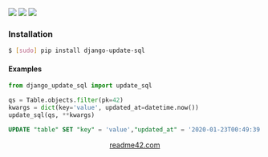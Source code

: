<!--
https://readme42.com
-->


[![](https://img.shields.io/pypi/v/django-update-sql.svg?maxAge=3600)](https://pypi.org/project/django-update-sql/)
[![](https://img.shields.io/badge/License-Unlicense-blue.svg?longCache=True)](https://unlicense.org/)
[![](https://github.com/andrewp-as-is/django-update-sql.py/workflows/tests42/badge.svg)](https://github.com/andrewp-as-is/django-update-sql.py/actions)

### Installation
```bash
$ [sudo] pip install django-update-sql
```

#### Examples
```python
from django_update_sql import update_sql

qs = Table.objects.filter(pk=42)
kwargs = dict(key='value', updated_at=datetime.now())
update_sql(qs, **kwargs) 
```

```sql
UPDATE "table" SET "key" = 'value',"updated_at" = '2020-01-23T00:49:39'::timestamp WHERE "id" = 42
```

<p align="center">
    <a href="https://readme42.com/">readme42.com</a>
</p>
